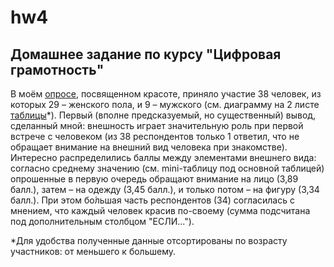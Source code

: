 # hw4
## Домашнее задание по курсу "Цифровая грамотность"
В моём [опросе](https://docs.google.com/forms/d/1edTqVmlG8WrJwkF7xCkQ0G1_7Y2J9n6Mf-oSm6U565k/edit), посвященном красоте, приняло участие 38 человек, из которых 29 – женского пола, и 9 – мужского (см. диаграмму на 2 листе [таблицы](https://docs.google.com/spreadsheets/d/14LF6IWPi3HGpQ-gkw8PGTE2FAdxCcoi9-t9kfm76lck/edit#gid=374033392)*). Первый (вполне предсказуемый, но существенный) вывод, сделанный мной: внешность играет значительную роль при первой встрече с человеком (из 38 респондентов только 1 ответил, что не обращает внимание на внешний вид человека при знакомстве). Интересно распределились баллы между элементами внешнего вида: согласно среднему значению (см. mini-таблицу под основной таблицей) опрошенные в первую очередь обращают внимание на лицо (3,89 балл.), затем – на одежду (3,45 балл.), и только потом – на фигуру (3,34 балл.). При этом бо́льшая часть респондентов (34) согласилась с мнением, что каждый человек красив по-своему (сумма подсчитана под дополнительным столбцом "ЕСЛИ...").

*Для удобства полученные данные отсортированы по возрасту участников: от меньшего к большему.
